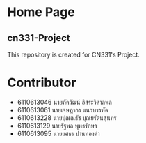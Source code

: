 # Home Page

## cn331-Project
This repository is created for CN331's Project.

# Contributor
- 6110613046 นายภัควัฒน์ อิสระวิศาลพล
- 6110613061 นายเจษฎากร แนวบรรทัด
- 6110613228 นายปุณณธัช บุณยรัตนสุนทร
- 6110613129 นายรัฐพล พุทธรักษา
- 6110613095 นายยศธร ปานทองคำ
